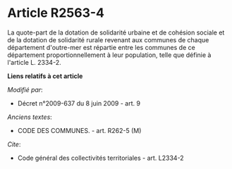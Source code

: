 # Article R2563-4

La quote-part de la dotation de solidarité urbaine et de cohésion sociale et de la dotation de solidarité rurale revenant aux
communes de chaque département d'outre-mer est répartie entre les communes de ce département proportionnellement à leur
population, telle que définie à l'article L. 2334-2.

**Liens relatifs à cet article**

_Modifié par_:

  - Décret n°2009-637 du 8 juin 2009 - art. 9

_Anciens textes_:

  - CODE DES COMMUNES. - art. R262-5 (M)

_Cite_:

  - Code général des collectivités territoriales - art. L2334-2
